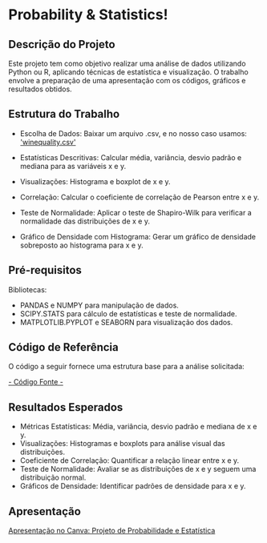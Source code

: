 #  Probability & Statistics!

## Descrição do Projeto
Este projeto tem como objetivo realizar uma análise de dados utilizando Python ou R, aplicando técnicas de estatística e visualização. O trabalho envolve a preparação de uma apresentação com os códigos, gráficos e resultados obtidos.

## Estrutura do Trabalho 
 
- Escolha de Dados:
Baixar um arquivo .csv, e no nosso caso usamos:  ['winequality.csv'](https://github.com/BrunoBassoo/Probability-and-Statistics/edit/main/winequality.csv)

- Estatísticas Descritivas:
Calcular média, variância, desvio padrão e mediana para as variáveis x e y.

- Visualizações:
Histograma e boxplot de x e y.

- Correlação:
Calcular o coeficiente de correlação de Pearson entre x e y.

- Teste de Normalidade:
Aplicar o teste de Shapiro-Wilk para verificar a normalidade das distribuições de x e y.

- Gráfico de Densidade com Histograma:
Gerar um gráfico de densidade sobreposto ao histograma para x e y.

## Pré-requisitos
Bibliotecas:

- PANDAS e NUMPY para manipulação de dados.
- SCIPY.STATS para cálculo de estatísticas e teste de normalidade.
- MATPLOTLIB.PYPLOT e SEABORN para visualização dos dados.

## Código de Referência 
O código a seguir fornece uma estrutura base para a análise solicitada:

[- Código Fonte -](https://github.com/BrunoBassoo/Probability-and-Statistics/blob/main/Trabalho_P%26E.ipynb)

## Resultados Esperados
- Métricas Estatísticas: Média, variância, desvio padrão e mediana de x e y.
- Visualizações: Histogramas e boxplots para análise visual das distribuições.
- Coeficiente de Correlação: Quantificar a relação linear entre x e y.
- Teste de Normalidade: Avaliar se as distribuições de x e y seguem uma distribuição normal.
- Gráficos de Densidade: Identificar padrões de densidade para x e y.

## Apresentação
<a target=”_blank” href="https://www.canva.com/design/DAGV5gXheC0/_uobcIk307n4tMDc4dnbYA/edit?utm_content=DAGV5gXheC0&utm_campaign=designshare&utm_medium=link2&utm_source=sharebutton">Apresentação no Canva: Projeto de Probabilidade e Estatística</a>
